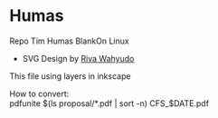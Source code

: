 # Humas
Repo Tim Humas BlankOn Linux

* SVG Design by [Riva Wahyudo](https://github.com/yudaarchbox)

This file using layers in inkscape

How to convert:  
pdfunite $(ls proposal/*.pdf | sort -n) CFS_$DATE.pdf
